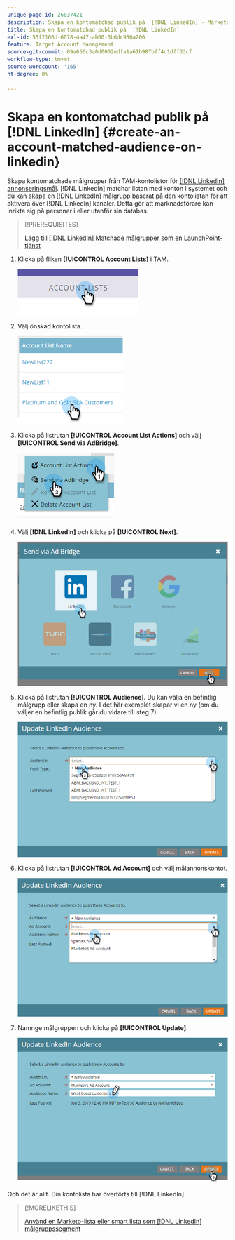 ```yaml
---
unique-page-id: 26837421
description: Skapa en kontomatchad publik på  [!DNL LinkedIn] - Marketo Docs - produktdokumentation
title: Skapa en kontomatchad publik på  [!DNL LinkedIn]
exl-id: 55f2106d-6078-4a47-ab00-6b6dc950a206
feature: Target Account Management
source-git-commit: 09a656c3a0d0002edfa1a61b987bff4c1dff33cf
workflow-type: tm+mt
source-wordcount: '165'
ht-degree: 0%

---
```


# Skapa en kontomatchad publik på [!DNL LinkedIn] {#create-an-account-matched-audience-on-linkedin}

Skapa kontomatchade målgrupper från TAM-kontolistor för [[!DNL LinkedIn] annonseringsmål](https://business.linkedin.com/marketing-solutions/ad-targeting/account-targeting). [!DNL LinkedIn] matchar listan med konton i systemet och du kan skapa en [!DNL LinkedIn] målgrupp baserat på den kontolistan för att aktivera över [!DNL LinkedIn] kanaler. Detta gör att marknadsförare kan inrikta sig på personer i eller utanför sin databas.

>[!PREREQUISITES]
>
>[Lägg till [!DNL LinkedIn] Matchade målgrupper som en LaunchPoint-tjänst](/help/marketo/product-docs/demand-generation/ad-network-integrations/add-linkedin-matched-audiences-as-a-launchpoint-service.md)

1. Klicka på fliken **[!UICONTROL Account Lists]** i TAM.

   ![](assets/create-a-matched-audience-on-linkedin-1.png)

1. Välj önskad kontolista.

   ![](assets/create-a-matched-audience-on-linkedin-2.png)

1. Klicka på listrutan **[!UICONTROL Account List Actions]** och välj **[!UICONTROL Send via AdBridge]**.

   ![](assets/create-a-matched-audience-on-linkedin-3.png)

1. Välj **[!DNL LinkedIn]** och klicka på **[!UICONTROL Next]**.

   ![](assets/create-a-matched-audience-on-linkedin-4.png)

1. Klicka på listrutan **[!UICONTROL Audience]**. Du kan välja en befintlig målgrupp eller skapa en ny. I det här exemplet skapar vi en ny (om du väljer en befintlig publik går du vidare till steg 7).

   ![](assets/create-a-matched-audience-on-linkedin-5.png)

1. Klicka på listrutan **[!UICONTROL Ad Account]** och välj målannonskontot.

   ![](assets/create-a-matched-audience-on-linkedin-6.png)

1. Namnge målgruppen och klicka på **[!UICONTROL Update]**.

   ![](assets/create-a-matched-audience-on-linkedin-7.png)

Och det är allt. Din kontolista har överförts till [!DNL LinkedIn].

>[!MORELIKETHIS]
>
>[Använd en Marketo-lista eller smart lista som  [!DNL LinkedIn] målgruppssegment](/help/marketo/product-docs/demand-generation/social/social-functions/use-a-marketo-list-or-smart-list-as-a-linkedin-audience-segment.md)
